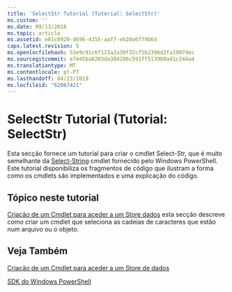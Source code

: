 ```yaml
---
title: 'SelectStr Tutorial (Tutorial: SelectStr)'
ms.custom: ''
ms.date: 09/13/2016
ms.topic: article
ms.assetid: e81c0920-d696-4355-aaf7-eb20a6f79b6d
caps.latest.revision: 5
ms.openlocfilehash: 53e9c91c6f123a2a30f32cf5b2396d2fa19074ec
ms.sourcegitcommit: e7445ba8203da304286c591ff513900ad1c244a4
ms.translationtype: MT
ms.contentlocale: pt-PT
ms.lasthandoff: 04/23/2019
ms.locfileid: "62067421"
---
```

# <a name="selectstr-tutorial"></a>SelectStr Tutorial (Tutorial: SelectStr)

Esta secção fornece um tutorial para criar o cmdlet Select-Str, que é muito semelhante da [Select-String](/powershell/module/microsoft.powershell.utility/select-string) cmdlet fornecido pelo Windows PowerShell. Este tutorial disponibiliza os fragmentos de código que ilustram a forma como os cmdlets são implementados e uma explicação do código.

## <a name="topic-in-this-tutorial"></a>Tópico neste tutorial

[Criação de um Cmdlet para aceder a um Store dados](./creating-a-cmdlet-to-access-a-data-store.md) esta secção descreve como criar um cmdlet que seleciona as cadeias de caracteres que estão num arquivo ou o objeto.

## <a name="see-also"></a>Veja Também

[Criação de um Cmdlet para aceder a um Store de dados](./creating-a-cmdlet-to-access-a-data-store.md)

[SDK do Windows PowerShell](../windows-powershell-reference.md)
